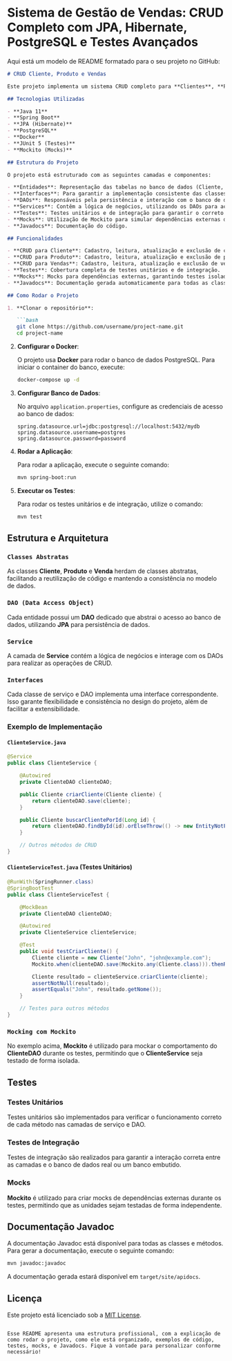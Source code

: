 # Sistema de Gestão de Vendas: CRUD Completo com JPA, Hibernate, PostgreSQL e Testes Avançados

Aqui está um modelo de README formatado para o seu projeto no GitHub:

```markdown
# CRUD Cliente, Produto e Vendas

Este projeto implementa um sistema CRUD completo para **Clientes**, **Produtos** e **Vendas**, utilizando tecnologias como **JPA**, **PostgreSQL**, **Docker**, **Hibernate**, com testes unitários e de integração, mocks, e Javadocs detalhados. O projeto segue boas práticas de arquitetura, como o uso de classes abstratas, DAOs, Services, e interfaces.

## Tecnologias Utilizadas

- **Java 11**
- **Spring Boot**
- **JPA (Hibernate)**
- **PostgreSQL**
- **Docker**
- **JUnit 5 (Testes)**
- **Mockito (Mocks)**

## Estrutura do Projeto

O projeto está estruturado com as seguintes camadas e componentes:

- **Entidades**: Representação das tabelas no banco de dados (Cliente, Produto, Venda).
- **Interfaces**: Para garantir a implementação consistente das classes.
- **DAOs**: Responsáveis pela persistência e interação com o banco de dados via JPA.
- **Services**: Contêm a lógica de negócios, utilizando os DAOs para acessar os dados.
- **Testes**: Testes unitários e de integração para garantir o correto funcionamento do sistema.
- **Mocks**: Utilização de Mockito para simular dependências externas durante os testes.
- **Javadocs**: Documentação do código.

## Funcionalidades

- **CRUD para Cliente**: Cadastro, leitura, atualização e exclusão de clientes.
- **CRUD para Produto**: Cadastro, leitura, atualização e exclusão de produtos.
- **CRUD para Vendas**: Cadastro, leitura, atualização e exclusão de vendas.
- **Testes**: Cobertura completa de testes unitários e de integração.
- **Mocks**: Mocks para dependências externas, garantindo testes isolados.
- **Javadocs**: Documentação gerada automaticamente para todas as classes e métodos.

## Como Rodar o Projeto

1. **Clonar o repositório**:

   ```bash
   git clone https://github.com/username/project-name.git
   cd project-name
   ```

2. **Configurar o Docker**:

   O projeto usa **Docker** para rodar o banco de dados PostgreSQL. Para iniciar o container do banco, execute:

   ```bash
   docker-compose up -d
   ```

3. **Configurar Banco de Dados**:

   No arquivo `application.properties`, configure as credenciais de acesso ao banco de dados:

   ```properties
   spring.datasource.url=jdbc:postgresql://localhost:5432/mydb
   spring.datasource.username=postgres
   spring.datasource.password=password
   ```

4. **Rodar a Aplicação**:

   Para rodar a aplicação, execute o seguinte comando:

   ```bash
   mvn spring-boot:run
   ```

5. **Executar os Testes**:

   Para rodar os testes unitários e de integração, utilize o comando:

   ```bash
   mvn test
   ```

## Estrutura e Arquitetura

### `Classes Abstratas`

As classes **Cliente**, **Produto** e **Venda** herdam de classes abstratas, facilitando a reutilização de código e mantendo a consistência no modelo de dados.

### `DAO (Data Access Object)`

Cada entidade possui um **DAO** dedicado que abstrai o acesso ao banco de dados, utilizando **JPA** para persistência de dados.

### `Service`

A camada de **Service** contém a lógica de negócios e interage com os DAOs para realizar as operações de CRUD.

### `Interfaces`

Cada classe de serviço e DAO implementa uma interface correspondente. Isso garante flexibilidade e consistência no design do projeto, além de facilitar a extensibilidade.

### Exemplo de Implementação

#### `ClienteService.java`

```java
@Service
public class ClienteService {

    @Autowired
    private ClienteDAO clienteDAO;

    public Cliente criarCliente(Cliente cliente) {
        return clienteDAO.save(cliente);
    }

    public Cliente buscarClientePorId(Long id) {
        return clienteDAO.findById(id).orElseThrow(() -> new EntityNotFoundException("Cliente não encontrado"));
    }

    // Outros métodos de CRUD
}
```

#### `ClienteServiceTest.java` (Testes Unitários)

```java
@RunWith(SpringRunner.class)
@SpringBootTest
public class ClienteServiceTest {

    @MockBean
    private ClienteDAO clienteDAO;

    @Autowired
    private ClienteService clienteService;

    @Test
    public void testCriarCliente() {
        Cliente cliente = new Cliente("John", "john@example.com");
        Mockito.when(clienteDAO.save(Mockito.any(Cliente.class))).thenReturn(cliente);

        Cliente resultado = clienteService.criarCliente(cliente);
        assertNotNull(resultado);
        assertEquals("John", resultado.getNome());
    }

    // Testes para outros métodos
}
```

### `Mocking com Mockito`

No exemplo acima, **Mockito** é utilizado para mockar o comportamento do **ClienteDAO** durante os testes, permitindo que o **ClienteService** seja testado de forma isolada.

## Testes

### Testes Unitários

Testes unitários são implementados para verificar o funcionamento correto de cada método nas camadas de serviço e DAO.

### Testes de Integração

Testes de integração são realizados para garantir a interação correta entre as camadas e o banco de dados real ou um banco embutido.

### Mocks

**Mockito** é utilizado para criar mocks de dependências externas durante os testes, permitindo que as unidades sejam testadas de forma independente.

## Documentação Javadoc

A documentação Javadoc está disponível para todas as classes e métodos. Para gerar a documentação, execute o seguinte comando:

```bash
mvn javadoc:javadoc
```

A documentação gerada estará disponível em `target/site/apidocs`.

## Licença

Este projeto está licenciado sob a [MIT License](LICENSE).
```

Esse README apresenta uma estrutura profissional, com a explicação de como rodar o projeto, como ele está organizado, exemplos de código, testes, mocks, e Javadocs. Fique à vontade para personalizar conforme necessário!
